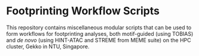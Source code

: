 # Footprinting Workflow Scripts
This repository contains miscellaneous modular scripts that can be used to form workflows for footprinting analyses, both motif-guided (using TOBIAS) and *de novo* (using HINT-ATAC and STREME from MEME suite) on the HPC cluster, Gekko in NTU, Singapore. 

